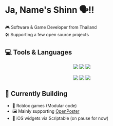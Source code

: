 # Ja, Name's Shinn 🗣️‼️  
🎮 Software & Game Developer from Thailand  
🛠️ Supporting a few open source projects

## 💻 Tools & Languages

<div align="center">

  <a href="#"><img src="https://custom-icon-badges.demolab.com/badge/VS%20Code-0078d7.svg?logo=visualstudiocode&logoColor=white" /></a>
  <a href="#"><img src="https://img.shields.io/badge/Blender-F5792A.svg?logo=blender&logoColor=white" /></a>
  <a href="#"><img src="https://img.shields.io/badge/Arch-1793D1?logo=arch-linux&logoColor=white" /></a>  
  <br>
  <a href="#"><img src="https://img.shields.io/badge/JavaScript-F7DF1E?logo=javascript&logoColor=black" /></a>
  <a href="#"><img src="https://img.shields.io/badge/Lua-2C2D72?logo=lua&logoColor=white" /></a>
  <a href="#"><img src="https://img.shields.io/badge/Python-3776AB?logo=python&logoColor=white" /></a>

</div>

## 🚧 Currently Building
- 🎲 Roblox games (Modular code)
- 🖼️ Mainly supporting [OpenPoster](https://github.com/openposter)
- 📱 iOS widgets via Scriptable (on pause for now)
